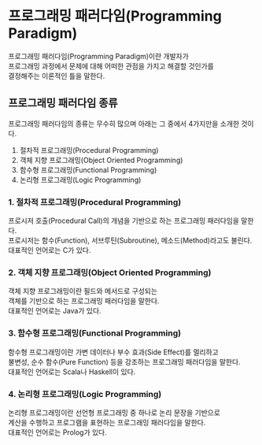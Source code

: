 # 프로그래밍 패러다임(Programming Paradigm)
프로그래밍 패러다임(Programming Paradigm)이란 개발자가<br/>
프로그래밍 과정에서 문제에 대해 어떠한 관점을 가지고 해결할 것인가를<br/>
결정해주는 이론적인 틀을 말한다.
## 프로그래밍 패러다임 종류
프로그래밍 패러다임의 종류는 무수히 많으며 아래는 그 중에서 4가지만을 소개한 것이다.

1. 절차적 프로그래밍(Procedural Programming)
2. 객체 지향 프로그래밍(Object Oriented Programming)
3. 함수형 프로그래밍(Functional Programming)
4. 논리형 프로그래밍(Logic Programming)
### 1. 절차적 프로그래밍(Procedural Programming)
프로시저 호출(Procedural Call)의 개념을 기반으로 하는 프로그래밍 패러다임을 말한다.<br/>
프로시저는 함수(Function), 서브루틴(Subroutine), 메소드(Method)라고도 불린다.<br/>
대표적인 언어로는 C가 있다.
### 2. 객체 지향 프로그래밍(Object Oriented Programming)
객체 지향 프로그래밍이란 필드와 메서드로 구성되는<br/>
객체를 기반으로 하는 프로그래밍 패러다임을 말한다.<br/>
대표적인 언어로는 Java가 있다.
### 3. 함수형 프로그래밍(Functional Programming)
함수형 프로그래밍이란 가변 데이터나 부수 효과(Side Effect)를 멀리하고<br/>
불변성, 순수 함수(Pure Function) 등을 강조하는 프로그래밍 패러다임을 말한다.<br/>
대표적인 언어로는 Scala나 Haskell이 있다.
### 4. 논리형 프로그래밍(Logic Programming)
논리형 프로그래밍이란 선언형 프로그래밍 중 하나로 논리 문장을 기반으로<br/>
계산을 수행하고 프로그램을 표현하는 프로그래밍 패러다임을 말한다.<br/>
대표적인 언어로는 Prolog가 있다.